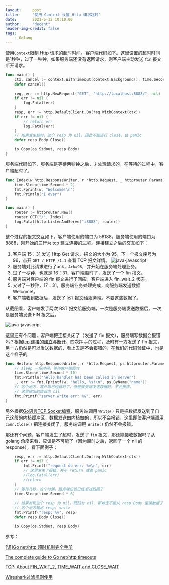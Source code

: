 ```yaml
---
layout:     post
title:      "使用 Context 设置 Http 请求超时"
date:       2021-6-12 10:10:00
author:     "decent"
header-img-credit: false
tags:
    - Golang
---
```


使用`Context`限制 Http 请求的超时时间。客户端代码如下。这里设置的超时时间是1秒钟，过了一秒钟，如果服务端还没有返回请求，则客户端主动发送 `fin` 报文断开请求。
```go
func main() {
	ctx, cancel := context.WithTimeout(context.Background(), time.Second)
	defer cancel()

	req, err := http.NewRequest("GET", "http://localhost:8888/", nil)
	if err != nil {
		log.Fatal(err)
	}
	resp, err := http.DefaultClient.Do(req.WithContext(ctx))
	if err != nil {
		// return err
		log.Fatal(err)
	}
	// 如果发生超时，这个 resp 为 nil，因此不能进行 close，会 panic
	defer resp.Body.Close()

	io.Copy(os.Stdout, resp.Body)
}
```
服务端代码如下，服务端是等待两秒钟之后，才处理请求的，在等待的过程中，客户端超时了。
```go
func Index(w http.ResponseWriter, r *http.Request, _ httprouter.Params) {
	time.Sleep(time.Second * 2)
	fmt.Fprint(w, "Welcome!\n")
	fmt.Println("I over")
}

func main() {
	router := httprouter.New()
	router.GET("/", Index)
	log.Fatal(http.ListenAndServe(":8888", router))
}
```
整个过程的报文交互如下，客户端使用的端口为 58188，服务端使用的端口为 8888，刚开始的三行为 tcp 建立连接的过程。连接建立之后的交互如下：
1. 客户端 15：31 发送 Http Get 请求，报文的大小为 95，下一个报文序号为 96，点开 `GET / HTTP /1.1` 查看 TCP 报文详情。
    ![java-javascript](/img/in-post/common/detail_tcp.png)
2. 服务端对此请求进行了ack，`Ack=96`，并开始在服务端处理业务。
3. 过了一秒钟，也就是 16：31，客户端超时了，发送了一个 fin 报文。
4. 服务端对客户端的 fin 报文进行了回应，客户端进入 fin_wait_2 状态。
5. 又过了一秒钟，17：31，服务端业务处理完成，向服务端发送数据 Welcome!。
6. 客户端收到数据后，发送了 `RST` 报文给服务端。不要这些数据了。

从截图看，客户端发了两次 RST 报文给服务端，一次是服务端发送数据后，一次是服务端发送 FIN 报文后。

![java-javascript](/img/in-post/common/context.png)

这里还有个问题，客户端把连接关闭了（发送了 fin 报文），服务端写数据会报错吗？根据[tcp 连接的建立与断开](https://loverhythm1990.github.io/2021/04/02/tcp-0/)，四次挥手的过程，及时有一方发送了 fin 报文，另一方仍然是可以发送数据的，看上去是不会报错的，在我们的代码验证中，也是这个样子的.
```go
func Hello(w http.ResponseWriter, r *http.Request, ps httprouter.Params) {
	// sleep 一段时间，等待客户端超时
	time.Sleep(time.Second * 10)
	fmt.Println("hello handler has been called in server")
	_, err := fmt.Fprintf(w, "hello, %s!\n", ps.ByName("name"))
	// 这个地方，客户端已经超时了，但是服务端发送数据时，不会报错。
	// 这里输出的错误为 nil
	fmt.Printf("server write err: %v", err)
}
```
另外根据[Go语言TCP Socket编程](https://tonybai.com/2015/11/17/tcp-programming-in-golang/)，服务端调用 `Write()` 只是把数据发送到了自己这段的内核缓冲区，数据发送由内核做的，所以不会报错，这里即使客户端调用 `conn.Close()` 把连接关闭了，服务端调用 `Write()` 仍然不会报错。

那还有个问题，客户端发生了超时，发送了 `fin` 报文，那还能接收数据吗？从 golang 角度来看，应该是不可能了（因为超时之后，返回了一个 nil 的 response），看下面例子：
```go
	resp, err := http.DefaultClient.Do(req.WithContext(ctx))
	if err != nil {
		fmt.Printf("request do err: %v\n", err)
		// 这里发生了报错，并不 return 或者 panic
		//log.Fatal(err)
		//return
	}
	// 等待几秒，这个时候，服务端应该已经发送数据了
	time.Sleep(time.Second * 6)

	// 结果发现这个 resp 为 nil，既然为 nil，那肯定不能从 resp.Body 里读数据了，会panic.
	// 这个地方输出 resp: <nil>
	fmt.Printf("resp: %v", resp)
	defer resp.Body.Close()

	io.Copy(os.Stdout, resp.Body)
```

参考：

[[译]Go net/http 超时机制完全手册](https://colobu.com/2016/07/01/the-complete-guide-to-golang-net-http-timeouts/)

[The complete guide to Go net/http timeouts](https://blog.cloudflare.com/the-complete-guide-to-golang-net-http-timeouts/)

[TCP: About FIN_WAIT_2, TIME_WAIT and CLOSE_WAIT](https://benohead.com/blog/2013/07/21/tcp-about-fin_wait_2-time_wait-and-close_wait/)

[Wireshark过滤规则使用](https://blog.51cto.com/laoyinga/1767613)


